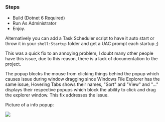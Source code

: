 ### Steps
* Build (Dotnet 6 Required)
* Run As Administrator
* Enjoy.

Alternatively you can add a Task Scheduler script to have it auto start or throw it in your `shell:Startup` folder and get a UAC prompt each startup ;)

This was a quick fix to an annoying problem, I doubt many other people have this issue, due to this reason, there is a lack of documentation to the project.

The popup blocks the mouse from clicking things behind the popup which causes issue during window dragging since Windows File Explorer has the same issue, Hovering Tabs shows their names, "Sort" and "View" and "..." displays their respective popups which block the ability to click and drag the explorer window. This fix addresses the issue.

Picture of a info popup:

<img src="https://cdn.discordapp.com/attachments/883435300880261120/1036285401746386974/1e323618-0573-4f48-99eb-7b311f9c899c_30-10-2022.png"/>
